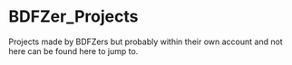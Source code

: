 # BDFZer_Projects
Projects made by BDFZers but probably within their own account and not here can be found here to jump to.
